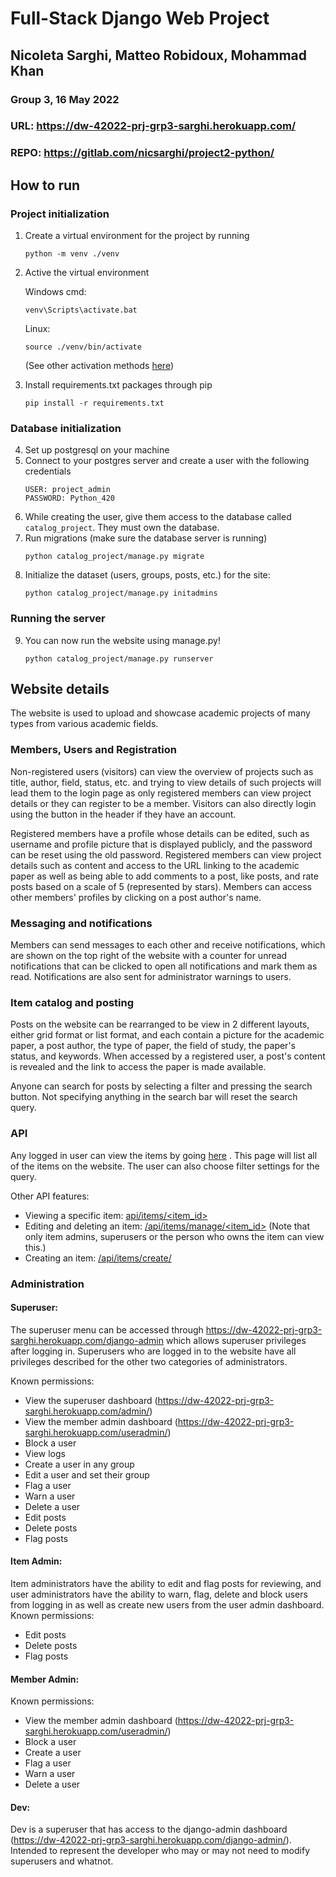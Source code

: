 # Full-Stack Django Web Project
## Nicoleta Sarghi, Matteo Robidoux, Mohammad Khan
### Group 3, 16 May 2022
### URL: https://dw-42022-prj-grp3-sarghi.herokuapp.com/
### REPO: https://gitlab.com/nicsarghi/project2-python/

## How to run
### Project initialization
1. Create a virtual environment for the project by running
    ```commandline
    python -m venv ./venv
    ```
2. Active the virtual environment
    
    Windows cmd:
    ```commandline
    venv\Scripts\activate.bat
    ```
   
    Linux:
    ```commandline
    source ./venv/bin/activate
    ```

   (See other activation methods [here](https://docs.python.org/3/library/venv.html))

3. Install requirements.txt packages through pip
    ```commandline
    pip install -r requirements.txt
   ```
   
### Database initialization
4. Set up postgresql on your machine
5. Connect to your postgres server and create a user with the following credentials
    ```commandline
    USER: project_admin
    PASSWORD: Python_420
    ```
6. While creating the user, give them access to the database called ``catalog_project``. They must own the database.
7. Run migrations (make sure the database server is running)
    ```commandline
    python catalog_project/manage.py migrate
    ```
8. Initialize the dataset (users, groups, posts, etc.) for the site:
    ```commandline
    python catalog_project/manage.py initadmins
    ```

### Running the server
9. You can now run the website using manage.py!
    ```commandline
    python catalog_project/manage.py runserver
   ```

## Website details
The website is used to upload and showcase academic projects of many types from various academic fields.
### Members, Users and Registration
Non-registered users (visitors) can view the overview of projects such as title, author, field, status, etc. and trying to view details of such projects will lead them to the login page as only registered members can view project details or they can register to be a member. Visitors can also directly login using the button in the header if they have an account.

Registered members have a profile whose details can be edited, such as username and profile picture that is displayed publicly, and the password can be reset using the old password. Registered members can view project details such as content and access to the URL linking to the academic paper as well as being able to add comments to a post, like posts, and rate posts based on a scale of 5 (represented by stars). Members can access other members' profiles by clicking on a post author's name.

### Messaging and notifications
Members can send messages to each other and receive notifications, which are shown on the top right of the website with a counter for unread notifications that can be clicked to open all notifications and mark them as read. Notifications are also sent for administrator warnings to users.

### Item catalog and posting
Posts on the website can be rearranged to be view in 2 different layouts, either grid format or list format, and each contain a picture for the academic paper, a post author, the type of paper, the field of study, the paper's status, and keywords. When accessed by a registered user, a post's content is revealed and the link to access the paper is made available.

Anyone can search for posts by selecting a filter and pressing the search button. Not specifying anything in the search bar will reset the search query.

### API
Any logged in user can view the items by going [here](https://dw-42022-prj-grp3-sarghi.herokuapp.com/api/items/) .
This page will list all of the items on the website. The user can also choose filter settings for the query.

Other API features:
- Viewing a specific item: [api/items/<item_id>](https://dw-42022-prj-grp3-sarghi.herokuapp.com/api/items/1/) 
- Editing and deleting an item: [/api/items/manage/<item_id>](https://dw-42022-prj-grp3-sarghi.herokuapp.com/api/items/manage/1/)  (Note that only item admins, superusers or the person who owns the item can view this.)
- Creating an item: [/api/items/create/](https://dw-42022-prj-grp3-sarghi.herokuapp.com/api/items/create/)

### Administration
#### Superuser:
The superuser menu can be accessed through https://dw-42022-prj-grp3-sarghi.herokuapp.com/django-admin which allows superuser privileges after logging in. 
 Superusers who are logged in to the website have all privileges described for the other two categories of administrators.

Known permissions:
- View the superuser dashboard (https://dw-42022-prj-grp3-sarghi.herokuapp.com/admin/)
- View the member admin dashboard (https://dw-42022-prj-grp3-sarghi.herokuapp.com/useradmin/)
- Block a user
- View logs
- Create a user in any group
- Edit a user and set their group
- Flag a user
- Warn a user
- Delete a user
- Edit posts
- Delete posts
- Flag posts

#### Item Admin:
Item administrators have the ability to edit and flag posts for reviewing, and user administrators have the ability to warn, flag, delete and block users from logging in as well as create new users from the user admin dashboard.
Known permissions:
- Edit posts
- Delete posts
- Flag posts

#### Member Admin:
Known permissions:
- View the member admin dashboard (https://dw-42022-prj-grp3-sarghi.herokuapp.com/useradmin/)
- Block a user
- Create a user
- Flag a user
- Warn a user
- Delete a user

#### Dev:
Dev is a superuser that has access to the django-admin dashboard (https://dw-42022-prj-grp3-sarghi.herokuapp.com/django-admin/).
Intended to represent the developer who may or may not need to modify superusers and whatnot.





